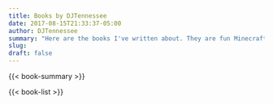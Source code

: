 ```yaml
---
title: Books by DJTennessee
date: 2017-08-15T21:33:37-05:00
author: DJTennessee
summary: "Here are the books I've written about. They are fun Minecraft adventures and I hope you enjoy them!"
slug: 
draft: false
---
```

{{< book-summary >}}

{{< book-list >}}
